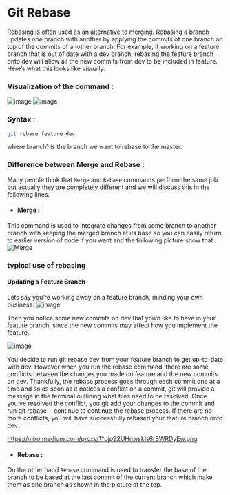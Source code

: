 
# Git Rebase

Rebasing is often used as an alternative to merging. Rebasing a branch updates one branch with another by applying the commits of one branch on top of the commits of another branch. For example, if working on a feature branch that is out of date with a dev branch, rebasing the feature branch onto dev will allow all the new commits from dev to be included in feature. Here’s what this looks like visually:

### Visualization of the command :
![image](https://user-images.githubusercontent.com/54790525/138965417-52f36e80-fbd1-4eaa-8914-1a228988c4f4.png)
![image](https://user-images.githubusercontent.com/54790525/138965429-87265772-b89a-4a31-9deb-3a902d885540.png)


### Syntax : 
```bash
git rebase feature dev
```
where branch1 is the branch we want to rebase to the master.

### Difference between Merge and Rebase : 
Many people think that `Merge` and `Rebase` commands perform the same job but actually they are completely different and we will discuss this in the following lines.

-  #### Merge : 
  This command is used to integrate changes from some branch to another branch with keeping the merged branch at its base so you can easily return to earlier version of code if you want and the following picture show that : 
  ![Merge](https://i.imgur.com/jD4yhZ5.png)

### typical use of rebasing
#### Updating a Feature Branch
Lets say you’re working away on a feature branch, minding your own business.
![image](https://user-images.githubusercontent.com/54790525/138965621-337737eb-6758-4556-891b-54795a4735df.png)

Then you notice some new commits on dev that you’d like to have in your feature branch, since the new commits may affect how you implement the feature.

![image](https://user-images.githubusercontent.com/54790525/138965666-88f517f6-2906-4c7e-8937-e53404812c21.png)


You decide to run git rebase dev from your feature branch to get up-to-date with dev.
However when you run the rebase command, there are some conflicts between the changes you made on feature and the new commits on dev. Thankfully, the rebase process goes through each commit one at a time and so as soon as it notices a conflict on a commit, git will provide a message in the terminal outlining what files need to be resolved. Once you’ve resolved the conflict, you git add your changes to the commit and run git rebase --continue to continue the rebase process. If there are no more conflicts, you will have successfully rebased your feature branch onto dev.

https://miro.medium.com/proxy/1*ojp92UHnwskIs6r3WRDyEw.png

  - #### Rebase :
  On the other hand `Rebase` command is used to transfer the base of the branch to be based at the last commit of the current branch which make them as one branch as shown in the picture at the top.
